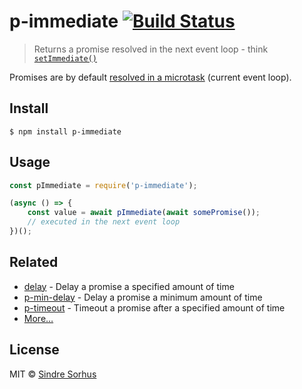 # p-immediate [![Build Status](https://travis-ci.org/sindresorhus/p-immediate.svg?branch=master)](https://travis-ci.org/sindresorhus/p-immediate)

> Returns a promise resolved in the next event loop - think [`setImmediate()`](https://nodejs.org/api/timers.html#timers_setimmediate_callback_arg)

Promises are by default [resolved in a microtask](https://jakearchibald.com/2015/tasks-microtasks-queues-and-schedules/) (current event loop).


## Install

```
$ npm install p-immediate
```


## Usage

```js
const pImmediate = require('p-immediate');

(async () => {
	const value = await pImmediate(await somePromise());
	// executed in the next event loop
})();
```


## Related

- [delay](https://github.com/sindresorhus/delay) - Delay a promise a specified amount of time
- [p-min-delay](https://github.com/sindresorhus/p-min-delay) - Delay a promise a minimum amount of time
- [p-timeout](https://github.com/sindresorhus/p-timeout) - Timeout a promise after a specified amount of time
- [More…](https://github.com/sindresorhus/promise-fun)


## License

MIT © [Sindre Sorhus](https://sindresorhus.com)
